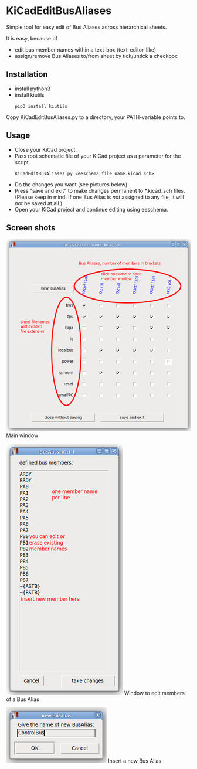 # KiCadEditBusAliases
Simple tool for easy edit of Bus Aliases across hierarchical sheets.

It is easy, because of
* edit bus member names within a text-box (text-editor-like)
* assign/remove Bus Aliases to/from sheet by tick/untick a checkbox

## Installation
* install python3
* install kiutils
  ```
  pip3 install kiutils
  ```
Copy KiCadEditBusAliases.py to a directory, your PATH-variable points to.

## Usage
* Close your KiCad project.
* Pass root schematic file of your KiCad project as a parameter for the script.
  ```
  KiCadEditBusAliases.py <eeschema_file_name.kicad_sch>
  ```
* Do the changes you want (see pictures below).
* Press "save and exit" to make changes permanent to *.kicad_sch files.
  (Please keep in mind: If one Bus Alias is _not_ assigned to any file, it will _not_ be saved at all.)
* Open your KiCad project and continue editing using eeschema.

## Screen shots
![Main window](KicadEditBusAliases_Main_edited.png) Main window

![Window to edit members of a Bus Alias](KicadEditBusAliases_Members_edit.png) Window to edit members of a Bus Alias

![Insert a new Bus Alias](KicadEditBusAliases_NewBus.png) Insert a new Bus Alias


